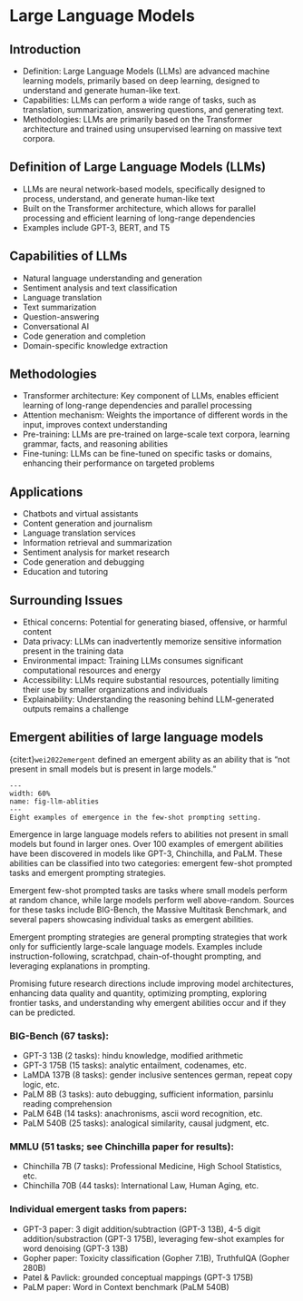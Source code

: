 # Large Language Models

## Introduction

- Definition: Large Language Models (LLMs) are advanced machine learning models, primarily based on deep learning, designed to understand and generate human-like text.
- Capabilities: LLMs can perform a wide range of tasks, such as translation, summarization, answering questions, and generating text.
- Methodologies: LLMs are primarily based on the Transformer architecture and trained using unsupervised learning on massive text corpora.

## Definition of Large Language Models (LLMs)

- LLMs are neural network-based models, specifically designed to process, understand, and generate human-like text
- Built on the Transformer architecture, which allows for parallel processing and efficient learning of long-range dependencies
- Examples include GPT-3, BERT, and T5

## Capabilities of LLMs

- Natural language understanding and generation
- Sentiment analysis and text classification
- Language translation
- Text summarization
- Question-answering
- Conversational AI
- Code generation and completion
- Domain-specific knowledge extraction

## Methodologies

- Transformer architecture: Key component of LLMs, enables efficient learning of long-range dependencies and parallel processing
- Attention mechanism: Weights the importance of different words in the input, improves context understanding
- Pre-training: LLMs are pre-trained on large-scale text corpora, learning grammar, facts, and reasoning abilities
- Fine-tuning: LLMs can be fine-tuned on specific tasks or domains, enhancing their performance on targeted problems

## Applications

- Chatbots and virtual assistants
- Content generation and journalism
- Language translation services
- Information retrieval and summarization
- Sentiment analysis for market research
- Code generation and debugging
- Education and tutoring

## Surrounding Issues

- Ethical concerns: Potential for generating biased, offensive, or harmful content
- Data privacy: LLMs can inadvertently memorize sensitive information present in the training data
- Environmental impact: Training LLMs consumes significant computational resources and energy
- Accessibility: LLMs require substantial resources, potentially limiting their use by smaller organizations and individuals
- Explainability: Understanding the reasoning behind LLM-generated outputs remains a challenge

## Emergent abilities of large language models

{cite:t}`wei2022emergent` defined an emergent ability as an ability that is “not present in small models but is present in large models.”

```{figure} ../figs/deep_nlp/llms/llm_ablities.png
---
width: 60%
name: fig-llm-ablities
---
Eight examples of emergence in the few-shot prompting setting.
```

Emergence in large language models refers to abilities not present in small models but found in larger ones. Over 100 examples of emergent abilities have been discovered in models like GPT-3, Chinchilla, and PaLM. These abilities can be classified into two categories: emergent few-shot prompted tasks and emergent prompting strategies.

Emergent few-shot prompted tasks are tasks where small models perform at random chance, while large models perform well above-random. Sources for these tasks include BIG-Bench, the Massive Multitask Benchmark, and several papers showcasing individual tasks as emergent abilities.

Emergent prompting strategies are general prompting strategies that work only for sufficiently large-scale language models. Examples include instruction-following, scratchpad, chain-of-thought prompting, and leveraging explanations in prompting.

Promising future research directions include improving model architectures, enhancing data quality and quantity, optimizing prompting, exploring frontier tasks, and understanding why emergent abilities occur and if they can be predicted.

### BIG-Bench (67 tasks):

- GPT-3 13B (2 tasks): hindu knowledge, modified arithmetic
- GPT-3 175B (15 tasks): analytic entailment, codenames, etc.
- LaMDA 137B (8 tasks): gender inclusive sentences german, repeat copy logic, etc.
- PaLM 8B (3 tasks): auto debugging, sufficient information, parsinlu reading comprehension
- PaLM 64B (14 tasks): anachronisms, ascii word recognition, etc.
- PaLM 540B (25 tasks): analogical similarity, causal judgment, etc.

### MMLU (51 tasks; see Chinchilla paper for results):

- Chinchilla 7B (7 tasks): Professional Medicine, High School Statistics, etc.
- Chinchilla 70B (44 tasks): International Law, Human Aging, etc.

### Individual emergent tasks from papers:

- GPT-3 paper: 3 digit addition/subtraction (GPT-3 13B), 4-5 digit addition/substraction (GPT-3 175B), leveraging few-shot examples for word denoising (GPT-3 13B)
- Gopher paper: Toxicity classification (Gopher 7.1B), TruthfulQA (Gopher 280B)
- Patel & Pavlick: grounded conceptual mappings (GPT-3 175B)
- PaLM paper: Word in Context benchmark (PaLM 540B)
